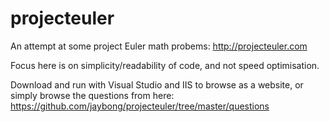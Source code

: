 # projecteuler
An attempt at some project Euler math probems: http://projecteuler.com

Focus here is on simplicity/readability of code, and not speed optimisation. 

Download and run with Visual Studio and IIS to browse as a website, or simply browse the questions from here: https://github.com/jaybong/projecteuler/tree/master/questions
